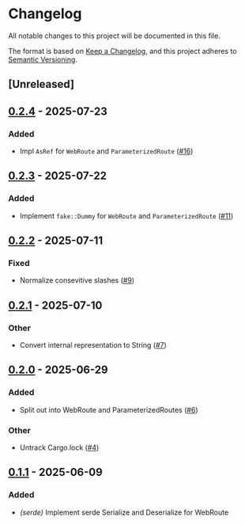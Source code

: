 # Changelog

All notable changes to this project will be documented in this file.

The format is based on [Keep a Changelog](https://keepachangelog.com/en/1.0.0/),
and this project adheres to [Semantic Versioning](https://semver.org/spec/v2.0.0.html).

## [Unreleased]

## [0.2.4](https://github.com/sidrubs/web-route/compare/v0.2.3...v0.2.4) - 2025-07-23

### Added

- Impl `AsRef` for `WebRoute` and `ParameterizedRoute` ([#16](https://github.com/sidrubs/web-route/pull/16))

## [0.2.3](https://github.com/sidrubs/web-route/compare/v0.2.2...v0.2.3) - 2025-07-22

### Added

- Implement `fake::Dummy` for `WebRoute` and `ParameterizedRoute` ([#11](https://github.com/sidrubs/web-route/pull/11))

## [0.2.2](https://github.com/sidrubs/web-route/compare/v0.2.1...v0.2.2) - 2025-07-11

### Fixed

- Normalize consevitive slashes ([#9](https://github.com/sidrubs/web-route/pull/9))

## [0.2.1](https://github.com/sidrubs/web-route/compare/v0.2.0...v0.2.1) - 2025-07-10

### Other

- Convert internal representation to String ([#7](https://github.com/sidrubs/web-route/pull/7))

## [0.2.0](https://github.com/sidrubs/web-route/compare/v0.1.1...v0.2.0) - 2025-06-29

### Added

- Split out into WebRoute and ParameterizedRoutes ([#6](https://github.com/sidrubs/web-route/pull/6))

### Other

- Untrack Cargo.lock ([#4](https://github.com/sidrubs/web-route/pull/4))

## [0.1.1](https://github.com/sidrubs/web-route/compare/v0.1.0...v0.1.1) - 2025-06-09

### Added

- *(serde)* Implement serde Serialize and Deserialize for WebRoute

